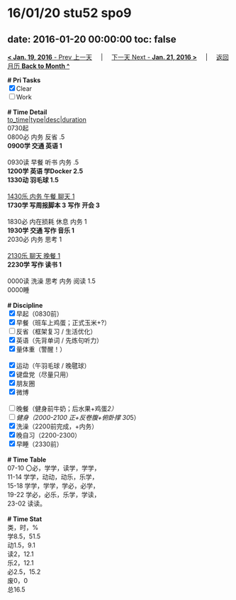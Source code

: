 # 16/01/20 stu52 spo9

date: 2016-01-20 00:00:00
toc: false
---
[**< Jan. 19, 2016** - Prev 上一天](/lifelogs/2016/01/d19.md) &nbsp; &nbsp; | &nbsp; &nbsp; [下一天 Next - **Jan. 21, 2016 >**](/lifelogs/2016/01/d21.md) &nbsp; &nbsp; |  &nbsp; &nbsp; [返回月历 **Back to Month ^**](/lifelogs/2016/01/index.md)
<br/><div><b># Pri Tasks</b></div><div><input checked="true" type="checkbox"/>Clear</div><div><input type="checkbox"/>Work</div><div><br/></div><div><b># Time Detail</b></div><div><u>to_time|type|desc|duration</u></div><div>0730起</div><div>0800必 内务 反省 .5</div><div><b>0900学 交通 英语 1</b></div><div><br/></div><div>0930读 早餐 听书 内务 .5</div><div><b>1200学 英语 学Docker 2.5</b></div><div><b>1330动 羽毛球 1.5</b></div><div><br/></div><div><u>1430乐 内务 午餐 聊天 1</u></div><div><b>1730学 写周报脚本 3</b> <b>写作</b> <b>开会 3</b></div><div><br/></div><div>1830必 内在损耗 休息 内务 1</div><div><b>1930学 交通 写作 音乐 1</b></div><div>2030必 内务 思考 1</div><div><br/></div><div><u>2130乐 聊天 晚餐 1</u></div><div><b>2230学 写作 读书 1</b></div><div><br/></div><div>0000读 洗澡 思考 内务 阅读 1.5</div><div>0000睡</div><div><br/></div><div><b># Discipline</b></div><div><input checked="true" type="checkbox"/>早起（0830前）</div><div><input checked="true" type="checkbox"/>早餐（班车上鸡蛋；正式玉米+?）</div><div><input type="checkbox"/>反省（框架复习 / 生活优化）</div><div><input checked="true" type="checkbox"/>英语（先背单词 / 先炼句听力）</div><div><input checked="true" type="checkbox"/>量体重（警醒！）</div><div><br/></div><div><input checked="true" type="checkbox"/>运动（午羽毛球 / 晚毽球）</div><div><input checked="true" type="checkbox"/>键盘党（尽量只用）</div><div><input checked="true" type="checkbox"/>朋友圈</div><div><input checked="true" type="checkbox"/>微博</div><div><br/></div><div><input type="checkbox"/>晚餐（健身前牛奶；后水果+鸡蛋*2）</div><div><input type="checkbox"/>健身（2000-2100 正+反卷腹+俯卧撑 30*5）</div><div><input checked="true" type="checkbox"/>洗澡（2200前完成，+内务）</div><div><input checked="true" type="checkbox"/>晚自习（2200-2300）</div><div><input checked="true" type="checkbox"/>早睡（2330前）</div><div><br/></div><div><b># Time Table</b></div><div>07-10 〇必，学学，读学，学学，</div><div>11-14 学学，动动，动乐，乐学，</div><div>15-18 学学，学学，学必，必学，</div><div>19-22 学必，必乐，乐学，学读，</div><div>23-02 读读。</div><div><br/></div><div><b># Time Stat</b></div><div>类，时，%</div><div>学8.5，51.5</div><div>动1.5，9.1</div><div>读2，12.1</div><div>乐2，12.1</div><div>必2.5，15.2</div><div>废0，0</div><div>总16.5</div>
